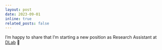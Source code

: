 ```yaml
---
layout: post
date: 2023-09-01
inline: true
related_posts: false
---
```


I’m happy to share that I’m starting a new position as Research Assistant at [DLab](https://dlab.epfl.ch/) :tada:
